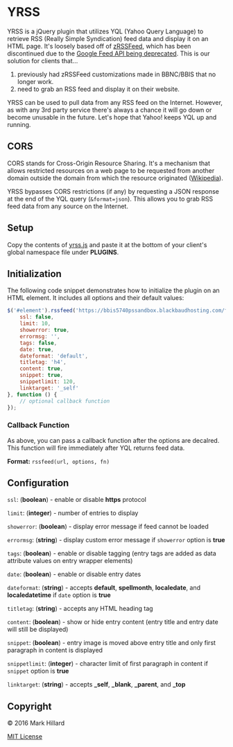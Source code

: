 # YRSS

YRSS is a jQuery plugin that utilizes YQL (Yahoo Query Language) to retrieve RSS (Really Simple Syndication) feed data and display it on an HTML page. It's loosely based off of [zRSSFeed](http://www.zazar.net/developers/jquery/zrssfeed/), which has been discontinued due to the [Google Feed API being deprecated](https://developers.google.com/feed/terms). This is our solution for clients that...

1. previously had zRSSFeed customizations made in BBNC/BBIS that no longer work.
2. need to grab an RSS feed and display it on their website.

YRSS can be used to pull data from any RSS feed on the Internet. However, as with any 3rd party service there's always a chance it will go down or become unusable in the future. Let's hope that Yahoo! keeps YQL up and running.

## CORS

CORS stands for Cross-Origin Resource Sharing. It's a mechanism that allows restricted resources on a web page to be requested from another domain outside the domain from which the resource originated ([Wikipedia](https://en.wikipedia.org/wiki/Cross-origin_resource_sharing)).

YRSS bypasses CORS restrictions (if any) by requesting a JSON response at the end of the YQL query (`&format=json`). This allows you to grab RSS feed data from any source on the Internet.

## Setup

Copy the contents of [yrss.js](yrss.js) and paste it at the bottom of your client's global namespace file under **PLUGINS**.

## Initialization

The following code snippet demonstrates how to initialize the plugin on an HTML element. It includes all options and their default values:

```js
$('#element').rssfeed('https://bbis5740pssandbox.blackbaudhosting.com/feed.rss?id=1', {
    ssl: false,
    limit: 10,
    showerror: true,
    errormsg: '',
    tags: false,
    date: true,
    dateformat: 'default',
    titletag: 'h4',
    content: true,
    snippet: true,
    snippetlimit: 120,
    linktarget: '_self'
}, function () {
    // optional callback function
});
```

### Callback Function

As above, you can pass a callback function after the options are decalred. This function will fire immediately after YQL returns feed data.

**Format:** `rssfeed(url, options, fn)`

## Configuration

`ssl`: (**boolean**) - enable or disable **https** protocol

`limit`: (**integer**) - number of entries to display

`showerror`: (**boolean**) - display error message if feed cannot be loaded

`errormsg`: (**string**) - display custom error message if `showerror` option is **true**

`tags`: (**boolean**) - enable or disable tagging (entry tags are added as data attribute values on entry wrapper elements)

`date`: (**boolean**) - enable or disable entry dates

`dateformat`: (**string**) - accepts **default**, **spellmonth**, **localedate**, and **localedatetime** if `date` option is **true**

`titletag`: (**string**) - accepts any HTML heading tag

`content`: (**boolean**) - show or hide entry content (entry title and entry date will still be displayed)

`snippet`: (**boolean**) - entry image is moved above entry title and only first paragraph in content is displayed

`snippetlimit`: (**integer**) - character limit of first paragraph in content if `snippet` option is **true**

`linktarget`: (**string**) - accepts **_self**, **_blank**, **_parent**, and **_top**

## Copyright

&copy; 2016 Mark Hillard

[MIT License](LICENSE.md)
